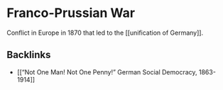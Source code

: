 # Franco-Prussian War

Conflict in Europe in 1870 that led to the [[unification of Germany]].


## Backlinks

-   [[&ldquo;Not One Man! Not One Penny!&rdquo; German Social Democracy, 1863-1914]]
